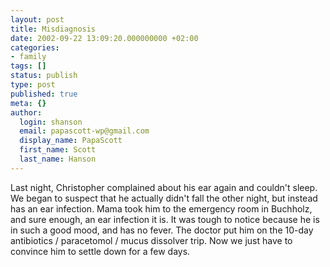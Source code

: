 ```yaml
---
layout: post
title: Misdiagnosis
date: 2002-09-22 13:09:20.000000000 +02:00
categories:
- family
tags: []
status: publish
type: post
published: true
meta: {}
author:
  login: shanson
  email: papascott-wp@gmail.com
  display_name: PapaScott
  first_name: Scott
  last_name: Hanson
---
```

<p>Last night, Christopher complained about his ear again and couldn't sleep. We began to suspect that he actually didn't fall the other night, but instead has an ear infection. Mama took him to the emergency room in Buchholz, and sure enough, an ear infection it is. It was tough to notice because he is in such a good mood, and has no fever. The doctor put him on the 10-day antibiotics / paracetomol / mucus dissolver trip. Now we just have to convince him to settle down for a few days.</p>
